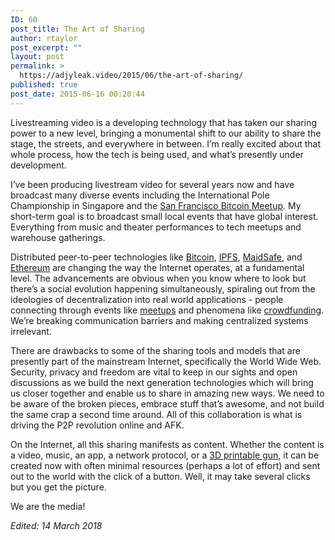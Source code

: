 ```yaml
---
ID: 60
post_title: The Art of Sharing
author: rtaylor
post_excerpt: ""
layout: post
permalink: >
  https://adjyleak.video/2015/06/the-art-of-sharing/
published: true
post_date: 2015-06-16 00:20:44
---
```

Livestreaming video is a developing technology that has taken our sharing power to a new level, bringing a monumental shift to our ability to share the stage, the streets, and everywhere in between. I’m really excited about that whole process, how the tech is being used, and what’s presently under development.

I’ve been producing livestream video for several years now and have broadcast many diverse events including the International Pole Championship in Singapore and the <a href="https://www.youtube.com/watch?v=21WcX57TFr8" target="_blank">San Francisco Bitcoin Meetup</a>. My short-term goal is to broadcast small local events that have global interest. Everything from music and theater performances to tech meetups and warehouse gatherings.

Distributed peer-to-peer technologies like <a href="http://www.coindesk.com/information/" target="_blank">Bitcoin</a>, <a href="http://ipfs.io/" target="_blank">IPFS</a>, <a href="http://maidsafe.net/" target="_blank">MaidSafe</a>, and <a href="http://ethereum.org/" target="_blank">Ethereum</a> are changing the way the Internet operates, at a fundamental level. The advancements are obvious when you know where to look but there’s a social evolution happening simultaneously, spiraling out from the ideologies of decentralization into real world applications - people connecting through events like <a href="http://www.meetup.com/" target="_blank">meetups</a> and phenomena like <a href="http://www.rollingstone.com/music/videos/amanda-palmer-addresses-crowdfunding-criticism-in-ted-talk-20130302" target="_blank">crowdfunding</a>. We’re breaking communication barriers and making centralized systems irrelevant.

There are drawbacks to some of the sharing tools and models that are presently part of the mainstream Internet, specifically the World Wide Web. Security, privacy and freedom are vital to keep in our sights and open discussions as we build the next generation technologies which will bring us closer together and enable us to share in amazing new ways. We need to be aware of the broken pieces, embrace stuff that’s awesome, and not build the same crap a second time around. All of this collaboration is what is driving the P2P revolution online and AFK.

On the Internet, all this sharing manifests as content. Whether the content is a video, music, an app, a network protocol, or a <a href="https://defdist.org/" target="_blank">3D printable gun</a>, it can be created now with often minimal resources (perhaps a lot of effort) and sent out to the world with the click of a button. Well, it may take several clicks but you get the picture.

We are the media!

<em>Edited: 14 March 2018</em>